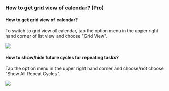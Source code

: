 ### How to get grid view of calendar? (Pro)

#### How to get grid view of calendar?

To switch to grid view of calendar, tap the option menu in the upper right hand corner of list view and choose "Grid View".

![](../../../images/ticktick-ios-app/calendar/4.5.2.1.png)

#### How to show/hide future cycles for repeating tasks?

Tap the option menu in the upper right hand corner and choose/not choose "Show All Repeat Cycles".

![](../../../images/ticktick-ios-app/calendar/4.5.2.2.png)

